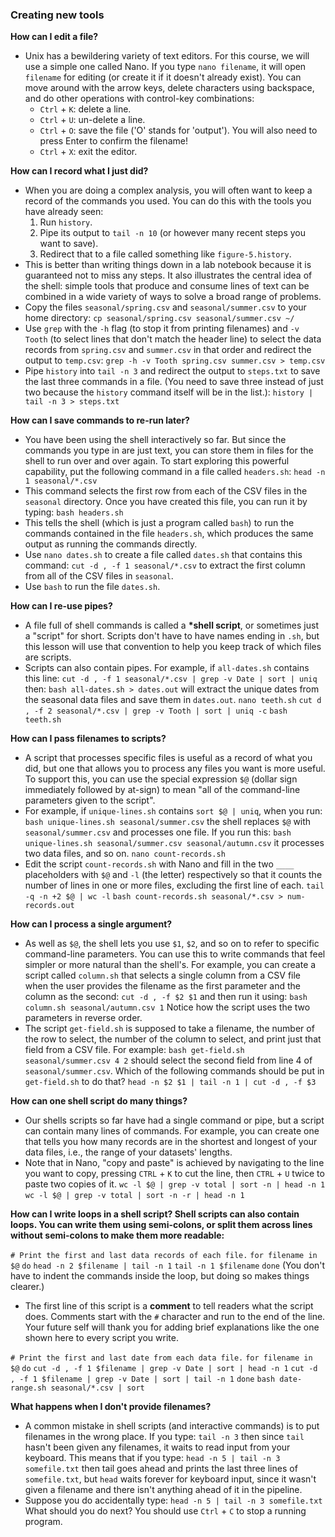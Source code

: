 ### Creating new tools
**How can I edit a file?**
- Unix has a bewildering variety of text editors. For this course, we will use a simple one called Nano. If you type `nano filename`, it will open `filename` for editing (or create it if it doesn't already exist). You can move around with the arrow keys, delete characters using backspace, and do other operations with control-key combinations:
    - `Ctrl` + `K`: delete a line.
    - `Ctrl` + `U`: un-delete a line.
    - `Ctrl` + `O`: save the file ('O' stands for 'output'). You will also need to press Enter to confirm the filename!
    - `Ctrl` + `X`: exit the editor.

**How can I record what I just did?**
- When you are doing a complex analysis, you will often want to keep a record of the commands you used. You can do this with the tools you have already seen:
    1. Run `history`.
    2. Pipe its output to `tail -n 10` (or however many recent steps you want to save).
    3. Redirect that to a file called something like `figure-5.history`.
- This is better than writing things down in a lab notebook because it is guaranteed not to miss any steps. It also illustrates the central idea of the shell: simple tools that produce and consume lines of text can be combined in a wide variety of ways to solve a broad range of problems.
- Copy the files `seasonal/spring.csv` and `seasonal/summer.csv` to your home directory:
`cp seasonal/spring.csv seasonal/summer.csv ~/`
- Use `grep` with the `-h` flag (to stop it from printing filenames) and `-v Tooth` (to select lines that don't match the header line) to select the data records from `spring.csv` and `summer.csv` in that order and redirect the output to `temp.csv`: `grep -h -v Tooth spring.csv summer.csv > temp.csv`
- Pipe `history` into `tail -n 3` and redirect the output to `steps.txt` to save the last three commands in a file. (You need to save three instead of just two because the `history` command itself will be in the list.): `history | tail -n 3 > steps.txt`

**How can I save commands to re-run later?**
- You have been using the shell interactively so far. But since the commands you type in are just text, you can store them in files for the shell to run over and over again. To start exploring this powerful capability, put the following command in a file called `headers.sh`:
`head -n 1 seasonal/*.csv`
- This command selects the first row from each of the CSV files in the `seasonal` directory. Once you have created this file, you can run it by typing:
`bash headers.sh`
- This tells the shell (which is just a program called `bash`) to run the commands contained in the file `headers.sh`, which produces the same output as running the commands directly.
- Use `nano dates.sh` to create a file called `dates.sh` that contains this command:
`cut -d , -f 1 seasonal/*.csv`
to extract the first column from all of the CSV files in `seasonal`.
- Use `bash` to run the file `dates.sh`.

**How can I re-use pipes?**
- A file full of shell commands is called a __*shell script__, or sometimes just a "script" for short. Scripts don't have to have names ending in `.sh`, but this lesson will use that convention to help you keep track of which files are scripts.
- Scripts can also contain pipes. For example, if `all-dates.sh` contains this line:
`cut -d , -f 1 seasonal/*.csv | grep -v Date | sort | uniq`
then:
`bash all-dates.sh > dates.out`
will extract the unique dates from the seasonal data files and save them in `dates.out`.
`nano teeth.sh`
`cut d , -f 2 seasonal/*.csv | grep -v Tooth | sort | uniq -c`
`bash teeth.sh`

**How can I pass filenames to scripts?**
- A script that processes specific files is useful as a record of what you did, but one that allows you to process any files you want is more useful. To support this, you can use the special expression `$@` (dollar sign immediately followed by at-sign) to mean "all of the command-line parameters given to the script".
- For example, if `unique-lines.sh` contains `sort $@ | uniq`, when you run:
`bash unique-lines.sh seasonal/summer.csv`
the shell replaces `$@` with `seasonal/summer.csv` and processes one file. If you run this:
`bash unique-lines.sh seasonal/summer.csv seasonal/autumn.csv`
it processes two data files, and so on.
`nano count-records.sh`
- Edit the script `count-records.sh` with Nano and fill in the two `____` placeholders with `$@` and `-l` (the letter) respectively so that it counts the number of lines in one or more files, excluding the first line of each.
`tail -q -n +2 $@ | wc -l`
`bash count-records.sh seasonal/*.csv > num-records.out`

**How can I process a single argument?**
- As well as `$@`, the shell lets you use `$1`, `$2`, and so on to refer to specific command-line parameters. You can use this to write commands that feel simpler or more natural than the shell's. For example, you can create a script called `column.sh` that selects a single column from a CSV file when the user provides the filename as the first parameter and the column as the second:
`cut -d , -f $2 $1`
and then run it using:
`bash column.sh seasonal/autumn.csv 1`
Notice how the script uses the two parameters in reverse order.
- The script `get-field.sh` is supposed to take a filename, the number of the row to select, the number of the column to select, and print just that field from a CSV file. For example:
`bash get-field.sh seasonal/summer.csv 4 2`
should select the second field from line 4 of `seasonal/summer.csv`. Which of the following commands should be put in `get-field.sh` to do that?
`head -n $2 $1 | tail -n 1 | cut -d , -f $3`

**How can one shell script do many things?**
- Our shells scripts so far have had a single command or pipe, but a script can contain many lines of commands. For example, you can create one that tells you how many records are in the shortest and longest of your data files, i.e., the range of your datasets' lengths.
- Note that in Nano, "copy and paste" is achieved by navigating to the line you want to copy, pressing `CTRL` + `K` to cut the line, then `CTRL` + `U` twice to paste two copies of it.
`wc -l $@ | grep -v total | sort -n | head -n 1`
`wc -l $@ | grep -v total | sort -n -r | head -n 1`

**How can I write loops in a shell script?
Shell scripts can also contain loops. You can write them using semi-colons, or split them across lines without semi-colons to make them more readable:**

`# Print the first and last data records of each file.`
`for filename in $@`
`do`
    `head -n 2 $filename | tail -n 1`
    `tail -n 1 $filename`
`done`
(You don't have to indent the commands inside the loop, but doing so makes things clearer.)
- The first line of this script is a __comment__ to tell readers what the script does. Comments start with the `#` character and run to the end of the line. Your future self will thank you for adding brief explanations like the one shown here to every script you write.

`# Print the first and last date from each data file.`
`for filename in $@`
`do`
    `cut -d , -f 1 $filename | grep -v Date | sort | head -n 1`
    `cut -d , -f 1 $filename | grep -v Date | sort | tail -n 1`
`done`
`bash date-range.sh seasonal/*.csv | sort`

**What happens when I don't provide filenames?**
- A common mistake in shell scripts (and interactive commands) is to put filenames in the wrong place. If you type:
`tail -n 3`
then since `tail` hasn't been given any filenames, it waits to read input from your keyboard. This means that if you type:
`head -n 5 | tail -n 3 somefile.txt`
then tail goes ahead and prints the last three lines of `somefile.txt`, but `head` waits forever for keyboard input, since it wasn't given a filename and there isn't anything ahead of it in the pipeline.
- Suppose you do accidentally type:
`head -n 5 | tail -n 3 somefile.txt`
What should you do next? You should use `Ctrl` + `C` to stop a running program.